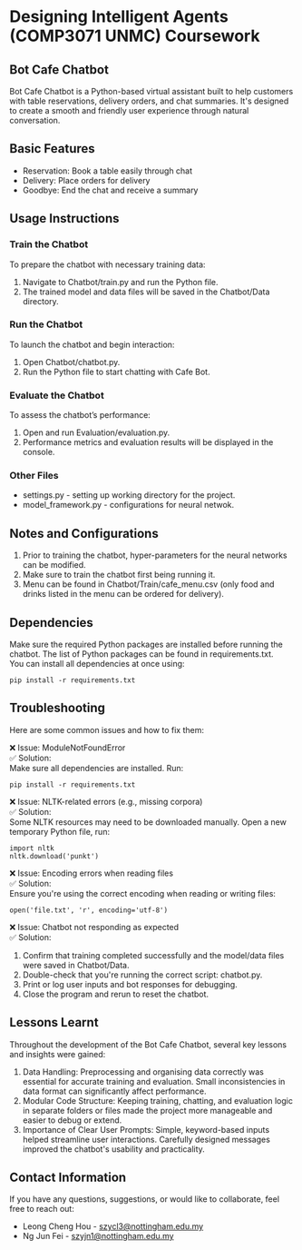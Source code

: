 # Designing Intelligent Agents (COMP3071 UNMC) Coursework
## Bot Cafe Chatbot
Bot Cafe Chatbot is a Python-based virtual assistant built to help customers with table reservations, delivery orders, and chat summaries. It's designed to create a smooth and friendly user experience through natural conversation.

## Basic Features
* Reservation: Book a table easily through chat
* Delivery: Place orders for delivery
* Goodbye: End the chat and receive a summary

## Usage Instructions
### Train the Chatbot
To prepare the chatbot with necessary training data:
1. Navigate to Chatbot/train.py and run the Python file.
2. The trained model and data files will be saved in the Chatbot/Data directory.

### Run the Chatbot
To launch the chatbot and begin interaction:
1. Open Chatbot/chatbot.py.
2. Run the Python file to start chatting with Cafe Bot.

### Evaluate the Chatbot
To assess the chatbot’s performance:
1. Open and run Evaluation/evaluation.py.
2. Performance metrics and evaluation results will be displayed in the console.

### Other Files
* settings&#46;py - setting up working directory for the project.
* model_framework.py - configurations for neural netwok.

## Notes and Configurations
1. Prior to training the chatbot, hyper-parameters for the neural networks can be modified.
2. Make sure to train the chatbot first being running it.
3. Menu can be found in Chatbot/Train/cafe_menu.csv (only food and drinks listed in the menu can be ordered for delivery).

## Dependencies
Make sure the required Python packages are installed before running the chatbot. The list of Python packages can be found in requirements.txt.<br>
You can install all dependencies at once using:
```
pip install -r requirements.txt
```

## Troubleshooting
Here are some common issues and how to fix them:

❌ Issue: ModuleNotFoundError<br>
✅ Solution:<br>
Make sure all dependencies are installed. Run:

```
pip install -r requirements.txt
```

❌ Issue: NLTK-related errors (e.g., missing corpora)<br>
✅ Solution:<br>
Some NLTK resources may need to be downloaded manually. Open a new temporary Python file, run:

```
import nltk
nltk.download('punkt')
```

❌ Issue: Encoding errors when reading files<br>
✅ Solution:<br>
Ensure you're using the correct encoding when reading or writing files:

```
open('file.txt', 'r', encoding='utf-8')
```

❌ Issue: Chatbot not responding as expected<br>
✅ Solution:<br>
1. Confirm that training completed successfully and the model/data files were saved in Chatbot/Data.
2. Double-check that you're running the correct script: chatbot.py.
3. Print or log user inputs and bot responses for debugging.
4. Close the program and rerun to reset the chatbot.

## Lessons Learnt
Throughout the development of the Bot Cafe Chatbot, several key lessons and insights were gained:<br>
1. Data Handling: Preprocessing and organising data correctly was essential for accurate training and evaluation. Small inconsistencies in data format can significantly affect performance.
2. Modular Code Structure: Keeping training, chatting, and evaluation logic in separate folders or files made the project more manageable and easier to debug or extend.
3. Importance of Clear User Prompts: Simple, keyword-based inputs helped streamline user interactions. Carefully designed messages improved the chatbot's usability and practicality.

## Contact Information
If you have any questions, suggestions, or would like to collaborate, feel free to reach out:
* Leong Cheng Hou - szycl3@nottingham.edu.my
* Ng Jun Fei - szyjn1@nottingham.edu.my
